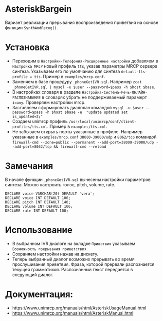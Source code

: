 # AsteriskBargein
Вариант реализации прерывания воспроизведения приветвия на основе функции `SynthAndRecog()`.

# Установка
- Переходим в `Настройки-Телефония-Расширенные настройки` добавляем в `Настройка MRCP` новый профиль `tts`, указав параметры MRCP сервера синтеза. Указываем его по умолчанию для синтеза `default-tts-profile = tts`. Пример в `examples/mrcp.conf`.
- Заменяем в базе процедуру `_phoneGetIVR.sql`. Например `zcat _phoneGetIVR.sql | mysql -u $user --password=$pass -h $host $base`.
- В настройках словаря в разделе `Настройка-Система-Речь-ОНЛАЙН-РАСПОЗНАВАНИЕ` в словарях убрать не поддерживаемый парамерт `i=any`. Проверяем настройки mrcp.
- Заставляем сформировать диалплан командой `mysql -u $user --password=$pass -h $host $base -e  "update updated set is_updated=2;"`
- Cоздаем unimrcp профиль `/usr/local/unimrcp/conf/client-profiles/tts.xml`. Пример в `examples/tts.xml`.
- Не забываем открыть порты указанные в профиле. Например указанные в `examples/mrcp.conf` `38000-39000/udp` и `8062/tcp` командой `firewall-cmd --zone=public --permanent --add-port=38000-39000/udp --add-port=8062/tcp && firewall-cmd --reload`

# Замечания
В начале функции `_phoneGetIVR.sql` вынесены настройки параметров синтеза. Можно настроить голос, pitch, volume, rate.

```
DECLARE voice VARCHAR(20) DEFAULT 'vera';
DECLARE voice INT DEFAULT 100;
DECLARE pitch INT DEFAULT 140;
DECLARE volume INT DEFAULT 100;
DECLARE rate INT DEFAULT 100;
```

# Использование
- В выбранном IVR диалоге на вкладке `Приветвия` указываем `Возможность прерывания приветствия`. 
- Сохраняем настройки нажав на дискету.
- Теперь выбранный диалог возможно прерывать во время прослушивания приветвия. Фраза, которой прервали распознается текущей грамматикой. Распознанный текст передается в следующий диалог.  

# Документация:
- https://www.unimrcp.org/manuals/html/AsteriskUsageManual.html
- https://www.unimrcp.org/manuals/html/AsteriskManual.html
